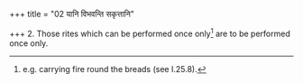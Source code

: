 +++
title = "02 यानि विभवन्ति सकृत्तानि"

+++
2. Those rites which can be performed once only[^1] are to be performed once only.  

[^1]: e.g. carrying fire round the breads (see I.25.8).  
